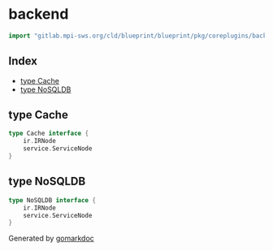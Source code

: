 <!-- Code generated by gomarkdoc. DO NOT EDIT -->

# backend

```go
import "gitlab.mpi-sws.org/cld/blueprint/blueprint/pkg/coreplugins/backend"
```

## Index

- [type Cache](<#Cache>)
- [type NoSQLDB](<#NoSQLDB>)


<a name="Cache"></a>
## type Cache



```go
type Cache interface {
    ir.IRNode
    service.ServiceNode
}
```

<a name="NoSQLDB"></a>
## type NoSQLDB



```go
type NoSQLDB interface {
    ir.IRNode
    service.ServiceNode
}
```

Generated by [gomarkdoc](<https://github.com/princjef/gomarkdoc>)
